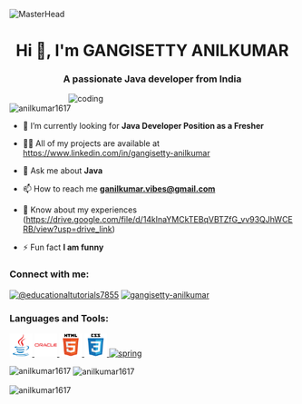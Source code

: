 ![MasterHead](https://camo.githubusercontent.com/b463b135e1c1e02be49b5a821922be8caa5c2ca2274663c1dd30227872f9d59d/68747470733a2f2f6469676974616c65646765746563682e696e2f696d616765732f42616e6e65725f30332e676966)
<h1 align="center">Hi 👋, I'm GANGISETTY ANILKUMAR</h1>
<h3 align="center">A passionate Java developer from India</h3>
<img align="right" alt="coding" width="400" src="https://camo.githubusercontent.com/19db51af5f90f1b152bc0b9078f5fe97053955be5074f03f17019c70345bdcdb/68747470733a2f2f6d69726f2e6d656469756d2e636f6d2f6d61782f313336302f302a37513379765349765f7430696f4a2d5a2e676966">
<p align="left"> <img src="https://komarev.com/ghpvc/?username=anilkumar1617&label=Profile%20views&color=0e75b6&style=flat" alt="anilkumar1617" /> </p>

- 🌱 I’m currently looking for **Java Developer Position as a Fresher**

- 👨‍💻 All of my projects are available at https://www.linkedin.com/in/gangisetty-anilkumar

- 💬 Ask me about **Java**

- 📫 How to reach me **ganilkumar.vibes@gmail.com**

- 📄 Know about my experiences (https://drive.google.com/file/d/14klnaYMCkTEBqVBTZfG_vv93QJhWCERB/view?usp=drive_link)

- ⚡ Fun fact **I am funny**

<h3 align="left">Connect with me:</h3>
<p align="left">
<a href="[www.youtube.com/@educationaltutorials7855](https://www.youtube.com/@educationaltutorials7855)" target="blank"><img align="center" src="https://raw.githubusercontent.com/rahuldkjain/github-profile-readme-generator/master/src/images/icons/Social/youtube.svg" alt="@educationaltutorials7855" height="30" width="40" /></a>
  <a href="https://www.linkedin.com/in/gangisetty-anilkumar" target="blank"><img align="center" src="https://raw.githubusercontent.com/rahuldkjain/github-profile-readme-generator/master/src/images/icons/Social/linked-in-alt.svg" alt="gangisetty-anilkumar" height="30" width="40" /></a>
</p>

<h3 align="left">Languages and Tools:</h3>
<p align="left"> <a href="https://www.java.com" target="_blank" rel="noreferrer"> <img src="https://raw.githubusercontent.com/devicons/devicon/master/icons/java/java-original.svg" alt="java" width="40" height="40"/>  <a href="https://www.oracle.com/" target="_blank" rel="noreferrer"> <img src="https://raw.githubusercontent.com/devicons/devicon/master/icons/oracle/oracle-original.svg" alt="oracle" width="40" height="40"/> </a>  <a href="https://www.w3.org/html/" target="_blank" rel="noreferrer"> <img src="https://raw.githubusercontent.com/devicons/devicon/master/icons/html5/html5-original-wordmark.svg" alt="html5" width="40" height="40"/> </a>  <a href="https://www.w3schools.com/css/" target="_blank" rel="noreferrer"> <img src="https://raw.githubusercontent.com/devicons/devicon/master/icons/css3/css3-original-wordmark.svg" alt="css3" width="40" height="40"/> </a> <a href="https://spring.io/" target="_blank" rel="noreferrer"> <img src="https://www.vectorlogo.zone/logos/springio/springio-icon.svg" alt="spring" width="40" height="40"/> </a> </p>

<p><img align="left" src="https://github-readme-stats.vercel.app/api/top-langs?username=anilkumar1617&show_icons=true&locale=en&layout=compact" alt="anilkumar1617" /></p>

<p>&nbsp;<img align="center" src="https://github-readme-stats.vercel.app/api?username=anilkumar1617&show_icons=true&locale=en" alt="anilkumar1617" /></p>

<p><img align="center" src="https://github-readme-streak-stats.herokuapp.com/?user=anilkumar1617&" alt="anilkumar1617" /></p>


